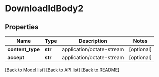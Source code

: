# DownloadIdBody2

## Properties
Name | Type | Description | Notes
------------ | ------------- | ------------- | -------------
**content_type** | **str** | application/octate-stream | [optional] 
**accept** | **str** | application/octate-stream | [optional] 

[[Back to Model list]](../README.md#documentation-for-models) [[Back to API list]](../README.md#documentation-for-api-endpoints) [[Back to README]](../README.md)

